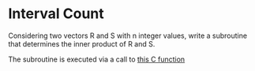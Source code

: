 # Interval Count

Considering two vectors R and S with n integer values, write a subroutine that determines the inner product of R and S.

The subroutine is executed via a call to [this C function](https://github.com/sirkotal/ARM-Assembly/blob/main/inner-product/prodintV_simple.c)

